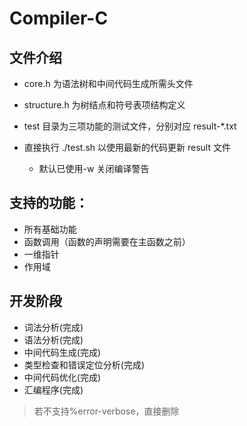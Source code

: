 # Compiler-C

## 文件介绍

- core.h 为语法树和中间代码生成所需头文件
- structure.h 为树结点和符号表项结构定义

- test 目录为三项功能的测试文件，分别对应 result-\*.txt
- 直接执行 ./test.sh 以使用最新的代码更新 result 文件

  - 默认已使用-w 关闭编译警告

## 支持的功能：

- 所有基础功能
- 函数调用（函数的声明需要在主函数之前）
- 一维指针
- 作用域

## 开发阶段

- 词法分析(完成)
- 语法分析(完成)
- 中间代码生成(完成)
- 类型检查和错误定位分析(完成)
- 中间代码优化(完成)
- 汇编程序(完成)

> 若不支持%error-verbose，直接删除
